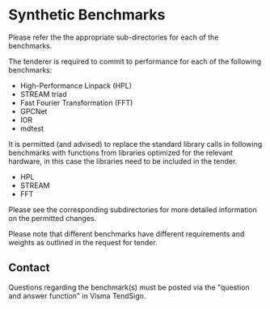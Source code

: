 Synthetic Benchmarks
====================

Please refer the the appropriate sub-directories for each of the benchmarks.

The tenderer is required to commit to performance for each of the following
benchmarks:

* High-Performance Linpack (HPL)
* STREAM triad
* Fast Fourier Transformation (FFT)
* GPCNet
* IOR
* mdtest

It is permitted (and advised) to replace the standard library calls in
following benchmarks with functions from libraries optimized for the
relevant hardware, in this case the libraries need to be included in
the tender.

* HPL
* STREAM
* FFT

Please see the corresponding subdirectories for more detailed information
on the permitted changes.

Please note that different benchmarks have different requirements and weights
as outlined in the request for tender.


Contact
-------

Questions regarding the benchmark(s) must be posted via the "question and 
answer function" in Visma TendSign.


